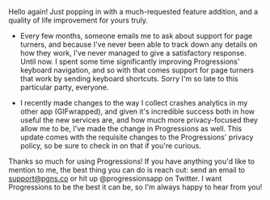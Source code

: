 Hello again! Just popping in with a much-requested feature addition, and a quality of life improvement for yours truly. 

- Every few months, someone emails me to ask about support for page turners, and because I've never been able to track down any details on how they work, I've never managed to give a satisfactory response. Until now. I spent some time significantly improving Progressions' keyboard navigation, and so with that comes support for page turners that work by sending keyboard shortcuts. Sorry I'm so late to this particular party, everyone.

- I recently made changes to the way I collect crashes analytics in my other app (GIFwrapped), and given it's incredible success both in how useful the new services are, and how much more privacy-focused they allow me to be, I've made the change in Progressions as well. This update comes with the requisite changes to the Progressions' privacy policy, so be sure to check in on that if you're curious.

Thanks so much for using Progressions! If you have anything you'd like to mention to me, the best thing you can do is reach out: send an email to support@pgns.co or hit up @progressionsapp on Twitter. I want Progressions to be the best it can be, so I'm always happy to hear from you!